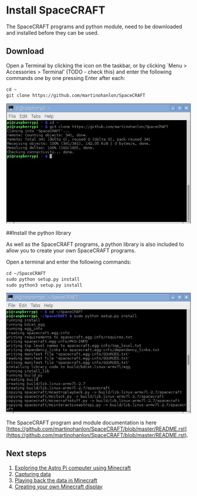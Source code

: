 # Install SpaceCRAFT

The SpaceCRAFT programs and python module, need to be downloaded and installed before they can be used.

## Download

Open a Terminal by clicking the icon on the taskbar, or by clicking `Menu > Accessories > Terminal' (TODO - check this) and enter the following commands one by one pressing Enter after each:

```
cd ~
git clone https://github.com/martinohanlon/SpaceCRAFT
```

![Downloading SpaceCRAFT](../images/downloadspacecraft.jpg)

##Install the python library

As well as the SpaceCRAFT programs, a python library is also included to allow you to create your own SpaceCRAFT programs.

Open a terminal and enter the following commands:

```
cd ~/SpaceCRAFT
sudo python setup.py install
sudo python3 setup.py install
```

![Installing SpaceCRAFT](../images/installspacecraft.jpg)

The SpaceCRAFT program and module documentation is here [https://github.com/martinohanlon/SpaceCRAFT/blob/master/README.rst](https://github.com/martinohanlon/SpaceCRAFT/blob/master/README.rst).

## Next steps
1. [Exploring the Astro Pi computer using Minecraft](interactiveastropi.md)
2. [Capturing data](capturingdata.md)
3. [Playing back the data in Minecraft](playbackdata.md)
4. [Creating your own Minecraft display](minecraftdisplay.md)
